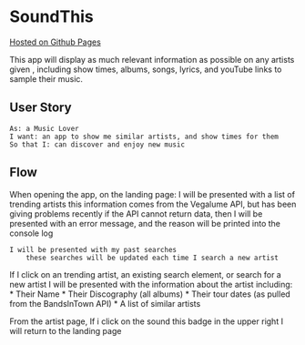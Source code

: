 # SoundThis
[Hosted on Github Pages](https://brian-fairbanks.github.io/SoundThis/)

This app will display as much relevant information as possible on any artists given , including show times, albums, songs, lyrics, and youTube links to sample their music.

## User Story
	As: a Music Lover
	I want: an app to show me similar artists, and show times for them
	So that I: can discover and enjoy new music


## Flow
When opening the app, on the landing page:
	I will be presented with a list of trending artists
		this information comes from the Vegalume API, but has been giving problems recently
		if the API cannot return data, then I will be presented with an error message, and the reason will be printed into the console log

	I will be presented with my past searches
		these searches will be updated each time I search a new artist

If I click on an trending artist, an existing search element, or search for a new artist
	I will be presented with the information about the artist including:
		* Their Name
		* Their Discography (all albums)
		* Their tour dates (as pulled from the BandsInTown API)
		* A list of similar artists

From the artist page, If i click on the sound this badge in the upper right
	I will return to the landing page